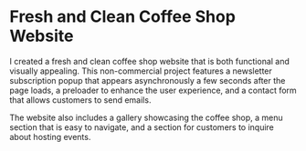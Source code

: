# Fresh and Clean Coffee Shop Website

I created a fresh and clean coffee shop website that is both functional and visually appealing. This non-commercial project features a newsletter subscription popup that appears asynchronously a few seconds after the page loads, a preloader to enhance the user experience, and a contact form that allows customers to send emails.

The website also includes a gallery showcasing the coffee shop, a menu section that is easy to navigate, and a section for customers to inquire about hosting events.
